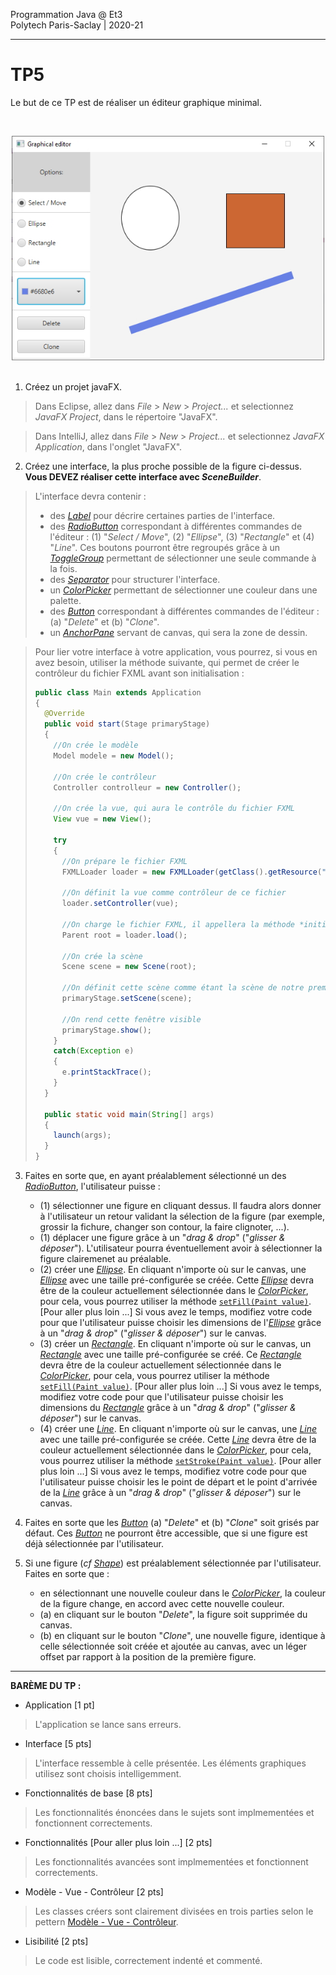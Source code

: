 Programmation Java @ Et3
<br>
Polytech Paris-Saclay | 2020-21

___

# TP5

Le but de ce TP est de réaliser un éditeur graphique minimal.

<br><div align="center"><img src="images/interface.jpg" width="500"></img></div><br>

1. Créez un projet javaFX.

> Dans Eclipse, allez dans *File* > *New* > *Project...* et selectionnez *JavaFX Project*, dans le répertoire "JavaFX".

> Dans IntelliJ, allez dans *File* > *New* > *Project...* et selectionnez *JavaFX Application*, dans l'onglet "JavaFX".

2. Créez une interface, la plus proche possible de la figure ci-dessus. **Vous DEVEZ réaliser cette interface avec *SceneBuilder***.

> L'interface devra contenir :
> 
>   - des [*Label*](https://docs.oracle.com/javase/8/javafx/api/javafx/scene/control/Label.html) pour décrire certaines parties de l'interface.
>   - des [*RadioButton*](https://docs.oracle.com/javase/8/javafx/api/javafx/scene/control/RadioButton.html) correspondant à différentes commandes de l'éditeur : (1) "*Select / Move*", (2) "*Ellipse*", (3) "*Rectangle*" et (4) "*Line*". Ces boutons pourront être regroupés grâce à un [*ToggleGroup*](https://docs.oracle.com/javase/8/javafx/api/javafx/scene/control/ToggleGroup.html) permettant de sélectionner une seule commande à la fois.
>   - des [*Separator*](https://docs.oracle.com/javase/8/javafx/api/javafx/scene/control/Separator.html) pour structurer l'interface.
>   - un [*ColorPicker*](https://docs.oracle.com/javase/8/javafx/api/javafx/scene/control/ColorPicker.html) permettant de sélectionner une couleur dans une palette.
>   - des [*Button*](https://docs.oracle.com/javase/8/javafx/api/javafx/scene/control/Button.html) correspondant à différentes commandes de l'éditeur : (a) "*Delete*" et (b) "*Clone*".
>   - un [*AnchorPane*](https://docs.oracle.com/javase/8/javafx/api/javafx/scene/layout/AnchorPane.html) servant de canvas, qui sera la zone de dessin.

> Pour lier votre interface à votre application, vous pourrez, si vous en avez besoin, utiliser la méthode suivante, qui permet de créer le contrôleur du fichier FXML avant son initialisation : 
> ```Java
> public class Main extends Application
> {
>   @Override
>   public void start(Stage primaryStage)
>   {
>     //On crée le modèle
>     Model modele = new Model();
>     
>     //On crée le contrôleur
>     Controller controlleur = new Controller();
>     
>     //On crée la vue, qui aura le contrôle du fichier FXML
>     View vue = new View();
>     
>     try
>     {
>       //On prépare le fichier FXML
>       FXMLLoader loader = new FXMLLoader(getClass().getResource("view.fxml"));
>       
>       //On définit la vue comme contrôleur de ce fichier
>       loader.setController(vue);
>       
>       //On charge le fichier FXML, il appellera la méthode *initialize()* de la vue
>       Parent root = loader.load();
>       
>       //On crée la scène
>       Scene scene = new Scene(root);
>       
>       //On définit cette scène comme étant la scène de notre première fenêtre
>       primaryStage.setScene(scene);
>       
>       //On rend cette fenêtre visible
>       primaryStage.show();
>     }
>     catch(Exception e)
>     {
>       e.printStackTrace();
>     }
>   }
>   
>   public static void main(String[] args) 
>   {
>     launch(args);
>   }
> }
> ```

3. Faites en sorte que, en ayant préalablement sélectionné un des [*RadioButton*](https://docs.oracle.com/javase/8/javafx/api/javafx/scene/control/RadioButton.html), l'utilisateur puisse :

    - (1) sélectionner une figure en cliquant dessus. Il faudra alors donner à l'utilisateur un retour validant la sélection de la figure (par exemple, grossir la fichure, changer son contour, la faire clignoter, ...).
    - (1) déplacer une figure grâce à un "*drag & drop*" ("*glisser & déposer*"). L'utilisateur pourra éventuellement avoir à sélectionner la figure clairemenet au préalable.
    - (2) créer une [*Ellipse*](https://docs.oracle.com/javase/8/javafx/api/javafx/scene/shape/Ellipse.html). En cliquant n'importe où sur le canvas, une [*Ellipse*](https://docs.oracle.com/javase/8/javafx/api/javafx/scene/shape/Ellipse.html) avec une taille pré-configurée se créée. Cette [*Ellipse*](https://docs.oracle.com/javase/8/javafx/api/javafx/scene/shape/Ellipse.html) devra être de la couleur actuellement sélectionnée dans le [*ColorPicker*](https://docs.oracle.com/javase/8/javafx/api/javafx/scene/control/ColorPicker.html), pour cela, vous pourrez utiliser la méthode [`setFill(Paint value)`](https://docs.oracle.com/javase/8/javafx/api/javafx/scene/shape/Shape.html#setFill-javafx.scene.paint.Paint-). [Pour aller plus loin ...] Si vous avez le temps, modifiez votre code pour que l'utilisateur puisse choisir les dimensions de l'[*Ellipse*](https://docs.oracle.com/javase/8/javafx/api/javafx/scene/shape/Ellipse.html) grâce à un "*drag & drop*" ("*glisser & déposer*") sur le canvas.
    - (3) créer un [*Rectangle*](https://docs.oracle.com/javase/8/javafx/api/javafx/scene/shape/Rectangle.html). En cliquant n'importe où sur le canvas, un [*Rectangle*](https://docs.oracle.com/javase/8/javafx/api/javafx/scene/shape/Rectangle.html) avec une taille pré-configurée se créé. Ce [*Rectangle*](https://docs.oracle.com/javase/8/javafx/api/javafx/scene/shape/Rectangle.html) devra être de la couleur actuellement sélectionnée dans le [*ColorPicker*](https://docs.oracle.com/javase/8/javafx/api/javafx/scene/control/ColorPicker.html), pour cela, vous pourrez utiliser la méthode [`setFill(Paint value)`](https://docs.oracle.com/javase/8/javafx/api/javafx/scene/shape/Shape.html#setFill-javafx.scene.paint.Paint-). [Pour aller plus loin ...] Si vous avez le temps, modifiez votre code pour que l'utilisateur puisse choisir les dimensions du [*Rectangle*](https://docs.oracle.com/javase/8/javafx/api/javafx/scene/shape/Rectangle.html) grâce à un "*drag & drop*" ("*glisser & déposer*") sur le canvas.
    - (4) créer une [*Line*](https://docs.oracle.com/javase/8/javafx/api/javafx/scene/shape/Line.html). En cliquant n'importe où sur le canvas, une [*Line*](https://docs.oracle.com/javase/8/javafx/api/javafx/scene/shape/Line.html) avec une taille pré-configurée se créée. Cette [*Line*](https://docs.oracle.com/javase/8/javafx/api/javafx/scene/shape/Line.html) devra être de la couleur actuellement sélectionnée dans le [*ColorPicker*](https://docs.oracle.com/javase/8/javafx/api/javafx/scene/control/ColorPicker.html), pour cela, vous pourrez utiliser la méthode [`setStroke(Paint value)`](https://docs.oracle.com/javase/8/javafx/api/javafx/scene/shape/Shape.html#setStroke-javafx.scene.paint.Paint-). [Pour aller plus loin ...] Si vous avez le temps, modifiez votre code pour que l'utilisateur puisse choisir les le point de départ et le point d'arrivée de la [*Line*](https://docs.oracle.com/javase/8/javafx/api/javafx/scene/shape/Line.html) grâce à un "*drag & drop*" ("*glisser & déposer*") sur le canvas.

4. Faites en sorte que les [*Button*](https://docs.oracle.com/javase/8/javafx/api/javafx/scene/control/Button.html) (a) "*Delete*" et (b) "*Clone*" soit grisés par défaut. Ces [*Button*](https://docs.oracle.com/javase/8/javafx/api/javafx/scene/control/Button.html) ne pourront être accessible, que si une figure est déjà sélectionnée par l'utilisateur.

5. Si une figure (*cf* [*Shape*](https://docs.oracle.com/javase/8/javafx/api/javafx/scene/shape/Shape.html)) est préalablement sélectionnée par l'utilisateur. Faites en sorte que :

    - en sélectionnant une nouvelle couleur dans le [*ColorPicker*](https://docs.oracle.com/javase/8/javafx/api/javafx/scene/control/ColorPicker.html), la couleur de la figure change, en accord avec cette nouvelle couleur.
    - (a) en cliquant sur le bouton "*Delete*", la figure soit supprimée du canvas.
    - (b) en cliquant sur le bouton "*Clone*", une nouvelle figure, identique à celle sélectionnée soit créée et ajoutée au canvas, avec un léger offset par rapport à la position de la première figure.

___

**BARÈME DU TP :**

- Application [1 pt]
> L'application se lance sans erreurs.
- Interface [5 pts]
> L'interface ressemble à celle présentée. Les éléments graphiques utilisez sont choisis intelligemment.
- Fonctionnalités de base [8 pts]
> Les fonctionnalités énoncées dans le sujets sont implmementées et fonctionnent correctements.
- Fonctionnalités [Pour aller plus loin ...] [2 pts]
> Les fonctionnalités avancées sont implmementées et fonctionnent correctements.
- Modèle - Vue - Contrôleur [2 pts]
> Les classes créers sont clairement divisées en trois parties selon le pettern [Modèle - Vue - Contrôleur](https://baptiste-wicht.developpez.com/tutoriels/conception/mvc/).
- Lisibilité [2 pts]
> Le code est lisible, correctement indenté et commenté.

